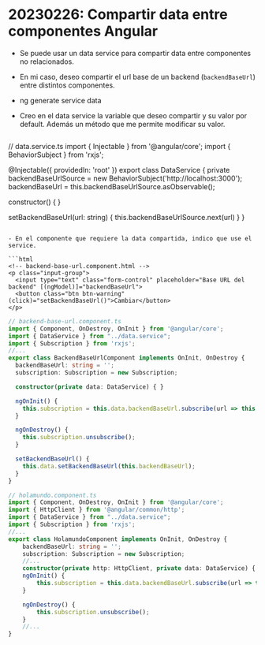 # 20230226: Compartir data entre componentes Angular

- Se puede usar un data service para compartir data entre componentes no relacionados.
- En mi caso, deseo compartir el url base de un backend (`backendBaseUrl`) entre distintos componentes.
- ng generate service data
- Creo en el data service la variable que deseo compartir y su valor por default. Además un método que me permite modificar su valor.

	```ts
// data.service.ts
import { Injectable } from '@angular/core';
import { BehaviorSubject } from 'rxjs';

@Injectable({
  providedIn: 'root'
})
export class DataService {
  private backendBaseUrlSource = new BehaviorSubject('http://localhost:3000');
  backendBaseUrl = this.backendBaseUrlSource.asObservable();

  constructor() { }

  setBackendBaseUrl(url: string) {
    this.backendBaseUrlSource.next(url)
  }
}
```

- En el componente que requiere la data compartida, indico que use el service.

```html
<!-- backend-base-url.component.html -->
<p class="input-group">
  <input type="text" class="form-control" placeholder="Base URL del backend" [(ngModel)]="backendBaseUrl">
  <button class="btn btn-warning" (click)="setBackendBaseUrl()">Cambiar</button>
</p>
```

```ts
// backend-base-url.component.ts
import { Component, OnDestroy, OnInit } from '@angular/core';
import { DataService } from "../data.service";
import { Subscription } from 'rxjs';
//...
export class BackendBaseUrlComponent implements OnInit, OnDestroy {
  backendBaseUrl: string = '';
  subscription: Subscription = new Subscription;

  constructor(private data: DataService) { }

  ngOnInit() {
    this.subscription = this.data.backendBaseUrl.subscribe(url => this.backendBaseUrl = url)
  }

  ngOnDestroy() {
    this.subscription.unsubscribe();
  }

  setBackendBaseUrl() {
    this.data.setBackendBaseUrl(this.backendBaseUrl);
  }
}
```

```ts
// holamundo.component.ts
import { Component, OnDestroy, OnInit } from '@angular/core';
import { HttpClient } from '@angular/common/http';
import { DataService } from "../data.service";
import { Subscription } from 'rxjs';
//...
export class HolamundoComponent implements OnInit, OnDestroy {
	backendBaseUrl: string = '';
	subscription: Subscription = new Subscription;
	//...
	constructor(private http: HttpClient, private data: DataService) { }
	ngOnInit() {
	    this.subscription = this.data.backendBaseUrl.subscribe(url => this.backendBaseUrl = url)
	}

	ngOnDestroy() {
	    this.subscription.unsubscribe();
	}
	//...
}
```